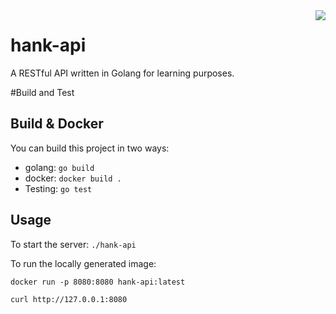<img align="right" src="http://i.imgur.com/A1LJj6M.png">

hank-api
===============

A RESTful API written in Golang for learning purposes.

#Build and Test

## Build & Docker
You can build this project in two ways:

- golang: `go build`
- docker: `docker build .`
- Testing: `go test`

## Usage
To start the server: `./hank-api`

To run the locally generated image:

`docker run -p 8080:8080 hank-api:latest`

`curl http://127.0.0.1:8080`
